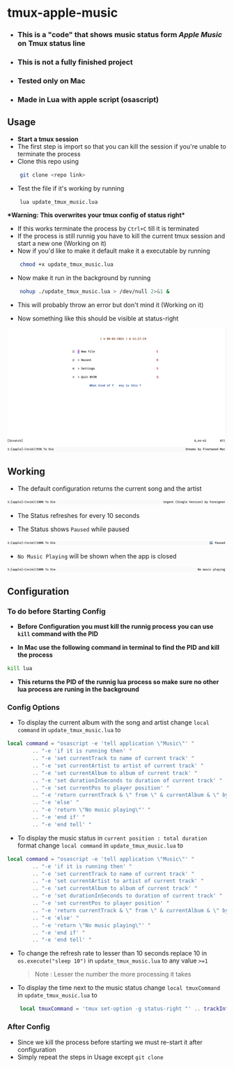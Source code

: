 # tmux-apple-music

- ### This is a "code" that shows music status form **_Apple Music_** on Tmux status line
- ### **This is not a fully finished project**
- ### Tested only on Mac

* ### Made in Lua with apple script (osascript)

## Usage

- **Start a tmux session**
- The first step is import so that you can kill the session if you're unable to terminate the process
- Clone this repo using

```bash
    git clone <repo link>
```

- Test the file if it's working by running

```bash
    lua update_tmux_music.lua
```

**\*Warning: This overwrites your tmux config of status right\***

- If this works terminate the process by `Ctrl+C` till it is terminated
- If the process is still runnig you have to kill the current tmux session and start a new one (Working on it)
- Now if you'd like to make it default make it a executable by running

```bash
    chmod +x update_tmux_music.lua
```

- Now make it run in the background by running

```bash
    nohup ./update_tmux_music.lua > /dev/null 2>&1 &
```

- This will probably throw an error but don't mind it (Working on it)

- Now something like this should be visible at status-right

![screeshot while playing](Screenshot.png)

## Working

- The default configuration returns the current song and the artist

![screeshot while playing](Default.png)

- The Status refreshes for every 10 seconds

- The Status shows `Paused` while paused

![screeshot while paused](Paused.png)

- `No Music Playing` will be shown when the app is closed

![screeshot while closed](Closed.png)

## Configuration

### To do before Starting Config

- **Before Configuration you must kill the runnig process you can use `kill` command with the PID**

- **In Mac use the following command in terminal to find the PID and kill the process**

```bash
kill lua
```

- **This returns the PID of the runnig lua process so make sure no other lua process are runing in the background**

### Config Options

- To display the current album with the song and artist change `local command` in `update_tmux_music.lua` to

```lua
local command = "osascript -e 'tell application \"Music\"' "
		.. "-e 'if it is running then' "
		.. "-e 'set currentTrack to name of current track' "
		.. "-e 'set currentArtist to artist of current track' "
		.. "-e 'set currentAlbum to album of current track' "
		.. "-e 'set durationInSeconds to duration of current track' "
		.. "-e 'set currentPos to player position' "
		.. "-e 'return currentTrack & \" from \" & currentAlbum & \" by \" & currentArtist ' "
		.. "-e 'else' "
		.. "-e 'return \"No music playing\"' "
		.. "-e 'end if' "
		.. "-e 'end tell' "
```

- To display the music status in `current position : total duration` format change `local command` in `update_tmux_music.lua` to

```lua
local command = "osascript -e 'tell application \"Music\"' "
		.. "-e 'if it is running then' "
		.. "-e 'set currentTrack to name of current track' "
		.. "-e 'set currentArtist to artist of current track' "
		.. "-e 'set currentAlbum to album of current track' "
		.. "-e 'set durationInSeconds to duration of current track' "
		.. "-e 'set currentPos to player position' "
		.. "-e 'return currentTrack & \" from \" & currentAlbum & \" by \" & currentArtist & \" | \" & currentPos div 60 & \" : \" & (round (currentPos mod 60)) & \" : \" & durationInSeconds div 60 & \" : \" & (round (durationInSeconds mod 60))t ' "
		.. "-e 'else' "
		.. "-e 'return \"No music playing\"' "
		.. "-e 'end if' "
		.. "-e 'end tell' "
```

- To change the refresh rate to lesser than 10 seconds replace 10 in `os.execute("sleep 10")` in `update_tmux_music.lua` to any value `>=1`

  > Note : Lesser the number the more processing it takes

- To display the time next to the music status change `local tmuxCommand` in `update_tmux_music.lua` to

```lua
    local tmuxCommand = 'tmux set-option -g status-right "' .. trackInfo .. '| %H:%M %d-%b-%y"'

```

### After Config

- Since we kill the process before starting we must re-start it after configuration
- Simply repeat the steps in Usage except `git clone`

